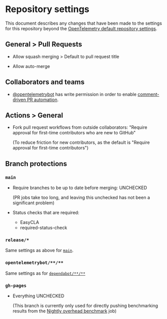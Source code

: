 # Repository settings

This document describes any changes that have been made to the
settings for this repository beyond the [OpenTelemetry default repository
settings](https://github.com/open-telemetry/community/blob/main/docs/how-to-configure-new-repository.md#repository-settings).

## General > Pull Requests

* Allow squash merging > Default to pull request title

* Allow auto-merge

## Collaborators and teams

* [@opentelemetrybot](https://github.com/opentelemetrybot) has write permission in order to
  enable [comment-driven PR automation](workflows/comment-driven-pr-automation.yml).

## Actions > General

* Fork pull request workflows from outside collaborators:
  "Require approval for first-time contributors who are new to GitHub"

  (To reduce friction for new contributors,
  as the default is "Require approval for first-time contributors")

## Branch protections

### `main`

* Require branches to be up to date before merging: UNCHECKED

  (PR jobs take too long, and leaving this unchecked has not been a significant problem)

* Status checks that are required:

  * EasyCLA
  * required-status-check

### `release/*`

Same settings as above for [`main`](#main).

### `opentelemetrybot/**/**`

Same settings as for [`dependabot/**/**`](https://github.com/open-telemetry/community/blob/main/docs/how-to-configure-new-repository.md#branch-protection-rule-dependabot)

### `gh-pages`

* Everything UNCHECKED

  (This branch is currently only used for directly pushing benchmarking results from the
  [Nightly overhead benchmark](https://github.com/open-telemetry/opentelemetry-java-instrumentation/actions/workflows/nightly-benchmark-overhead.yml)
  job)
